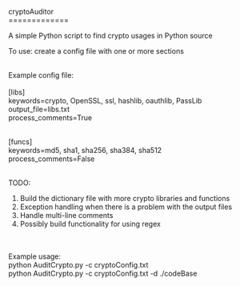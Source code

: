 cryptoAuditor<br>
=============<br>

A simple Python script to find crypto usages in Python source<br>

To use: create a config file with one or more sections<br><br>

Example config file:<br><br>
[libs]<br>
keywords=crypto, OpenSSL, ssl, hashlib, oauthlib, PassLib<br>
output_file=libs.txt<br>
process_comments=True<br><br>

[funcs]<br>
keywords=md5, sha1, sha256, sha384, sha512<br>
process_comments=False<br><br>

TODO:<br>
  1) Build the dictionary file with more crypto libraries and functions<br>
  2) Exception handling when there is a problem with the output files<br>
  3) Handle multi-line comments<br>
  4) Possibly build functionality for using regex<br><br><br>

Example usage:<br>
python AuditCrypto.py -c cryptoConfig.txt<br>
python AuditCrypto.py -c cryptoConfig.txt -d ./codeBase<br>




